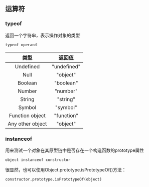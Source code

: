 ## 运算符

### typeof

返回一个字符串，表示操作对象的类型

`typeof operand`

|类型|返回值|
|:-:|:-:|
|Undefined|"undefined"|
|Null|"object"|
|Boolean|"boolean"|
|Number|"number"|
|String|"string"|
|Symbol|"symbol"|
|Function object|"function"|
|Any other object|"object"|

### instanceof

用来测试一个对象在其原型链中是否存在一个构造函数的prototype属性

`object instanceof constructor`

很显然，也可以使用Object.prototype.isPrototypeOf()方法：

`constructor.prototype.isPrototypeOf(object)`    